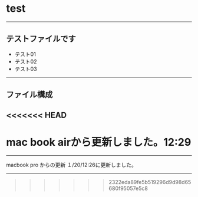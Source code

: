 # test


---

## テストファイルです

* テスト01
* テスト02
* テスト03

---


## ファイル構成

<<<<<<< HEAD
---
mac book airから更新しました。12:29
=======

---

macbook pro からの更新
１/20/12:26に更新しました。

---
>>>>>>> 2322eda89fe5b519296d9d98d65680f95057e5c8
